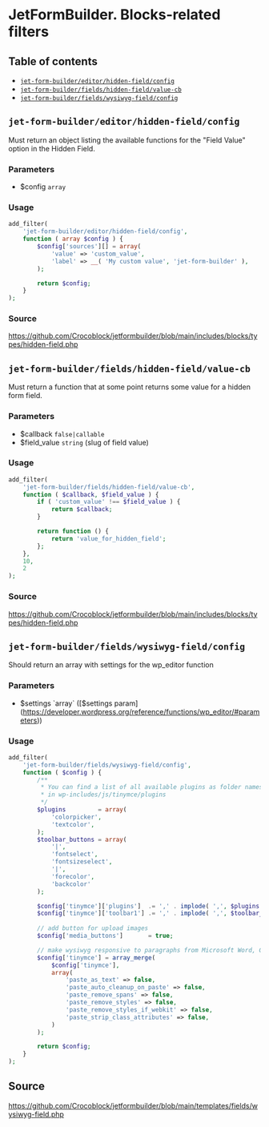 # JetFormBuilder. Blocks-related filters

## Table of contents
* [`jet-form-builder/editor/hidden-field/config`](#jet-form-buildereditorhidden-fieldconfig)
* [`jet-form-builder/fields/hidden-field/value-cb`](jet-form-builderfieldshidden-fieldvalue-cb)
* [`jet-form-builder/fields/wysiwyg-field/config`](#jet-form-builderfieldswysiwyg-fieldconfig)


## `jet-form-builder/editor/hidden-field/config`
Must return an object listing the available functions for the "Field Value" option in the Hidden Field.

### Parameters
* $config `array`

### Usage
```php
add_filter(
	'jet-form-builder/editor/hidden-field/config',
	function ( array $config ) {
		$config['sources'][] = array(
			'value' => 'custom_value',
			'label' => __( 'My custom value', 'jet-form-builder' ),
		);

		return $config;
	}
);
```

### Source
https://github.com/Crocoblock/jetformbuilder/blob/main/includes/blocks/types/hidden-field.php

## `jet-form-builder/fields/hidden-field/value-cb`
Must return a function that at some point returns some value for a hidden form field.

### Parameters
* $callback `false|callable`
* $field_value `string` (slug of field value)

### Usage
```php
add_filter(
	'jet-form-builder/fields/hidden-field/value-cb',
	function ( $callback, $field_value ) {
		if ( 'custom_value' !== $field_value ) {
			return $callback;
		}

		return function () {
			return 'value_for_hidden_field';
		};
	},
	10,
	2
);
```

### Source
https://github.com/Crocoblock/jetformbuilder/blob/main/includes/blocks/types/hidden-field.php

## `jet-form-builder/fields/wysiwyg-field/config`
Should return an array with settings for the wp_editor function

### Parameters
* $settings `array` ([$settings param](https://developer.wordpress.org/reference/functions/wp_editor/#parameters))

### Usage
```php
add_filter(
	'jet-form-builder/fields/wysiwyg-field/config',
	function ( $config ) {
		/**
		 * You can find a list of all available plugins as folder names
		 * in wp-includes/js/tinymce/plugins
		 */
		$plugins         = array(
			'colorpicker',
			'textcolor',
		);
		$toolbar_buttons = array(
			'|',
			'fontselect',
			'fontsizeselect',
			'|',
			'forecolor',
			'backcolor'
		);

		$config['tinymce']['plugins']  .= ',' . implode( ',', $plugins );
		$config['tinymce']['toolbar1'] .= ',' . implode( ',', $toolbar_buttons );
		
		// add button for upload images
		$config['media_buttons']       = true;

		// make wysiwyg responsive to paragraphs from Microsoft Word, Google Docs etc.
		$config['tinymce'] = array_merge(
			$config['tinymce'],
			array(
				'paste_as_text' => false,
				'paste_auto_cleanup_on_paste' => false,
				'paste_remove_spans' => false,
				'paste_remove_styles' => false,
				'paste_remove_styles_if_webkit' => false,
				'paste_strip_class_attributes' => false,
			)
		);

		return $config;
	}
);
```

## Source
https://github.com/Crocoblock/jetformbuilder/blob/main/templates/fields/wysiwyg-field.php
